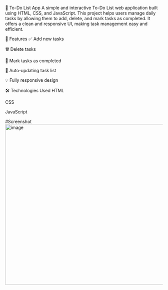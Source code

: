📝 To-Do List App
A simple and interactive To-Do List web application built using HTML, CSS, and JavaScript. This project helps users manage daily tasks by allowing them to add, delete, and mark tasks as completed. It offers a clean and responsive UI, making task management easy and efficient.

🚀 Features
✅ Add new tasks

🗑️ Delete tasks

📌 Mark tasks as completed

🔁 Auto-updating task list

💡 Fully responsive design

🛠️ Technologies Used
HTML

CSS

JavaScript


#Screenshot
<img width="947" height="512" alt="image" src="https://github.com/user-attachments/assets/b54f47be-e076-4410-8987-97f856f131ca" />
